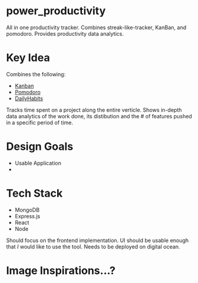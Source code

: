 # power_productivity
All in one productivity tracker. Combines streak-like-tracker, KanBan, and pomodoro. Provides productivity data analytics.

# Key Idea
Combines the following:
- [Kanban](https://kanbanflow.com/)
- [Pomodoro](https://pomofocus.io/)
- [DailyHabits](https://app.dailyhabits.xyz/)

Tracks time spent on a project along the entire verticle. Shows in-depth data analytics of the work done, its distibution and the # of features pushed in a specific period of time.

# Design Goals
- Usable Application
- 

# Tech Stack
- MongoDB
- Express.js
- React
- Node

Should focus on the frontend implementation. UI should be usable enough that *I* would like to use the tool. Needs to be deployed on digital ocean.


# Image Inspirations...?